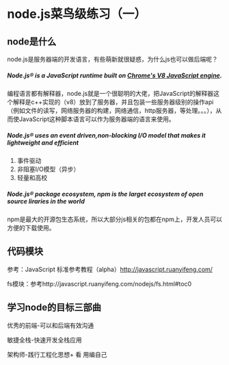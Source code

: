 # node.js菜鸟级练习（一）

## node是什么

node.js是服务器端的开发语言，有些萌新就很疑惑，为什么js也可以做后端呢？

##### Node.js® is a JavaScript runtime built on [Chrome's V8 JavaScript engine](https://v8.dev/).

编程语言都有解释器，node.js就是一个很聪明的大佬，把JavaScript的解释器这个解释是c++实现的（v8）放到了服务器，并且包装一些服务器级别的操作api（例如文件的读写，网络服务器的构建，网络通信，http服务器，等处理。。。），从而使JavaScript这种脚本语言可以作为服务器端的语言来使用。

##### Node.js® uses an event driven,non-blocking I/O model that makes it lightweight and efficient

1. 事件驱动
2. 非阻塞I/O模型（异步）
3. 轻量和高校

##### Node.js® package ecosystem, npm is the larget ecosystem of open source liraries in the world

npm是最大的开源包生态系统，所以大部分js相关的包都在npm上，开发人员可以方便的下载使用。

## 代码模块

参考：JavaScript 标准参考教程（alpha）http://javascript.ruanyifeng.com/ 

fs模块：参考http://javascript.ruanyifeng.com/nodejs/fs.html#toc0

## 学习node的目标三部曲

优秀的前端-可以和后端有效沟通

敏捷全栈-快速开发全栈应用

架构师-践行工程化思想+ 看 用编自己